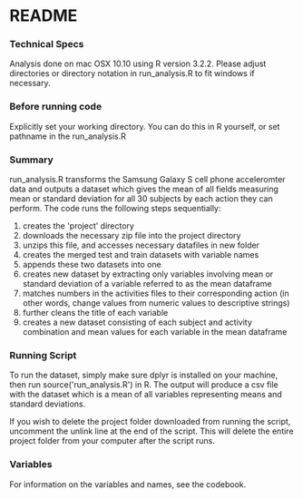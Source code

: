 # README  

### Technical Specs  
Analysis done on mac OSX 10.10 using R version 3.2.2. Please adjust directories or directory notation in run_analysis.R to fit windows if necessary.  

### Before running code
Explicitly set your working directory. You can do this in R yourself, or set pathname in the run_analysis.R

### Summary  
run_analysis.R transforms the Samsung Galaxy S cell phone acceleromter data and outputs a dataset which gives the mean of all fields measuring mean or standard deviation for all 30 subjects by each action they can perform. The code runs the following steps sequentially:  
1) creates the 'project' directory  
2) downloads the necessary zip file into the project directory  
3) unzips this file, and accesses necessary datafiles in new folder  
3) creates the merged test and train datasets with variable names    
4) appends these two datasets into one  
5) creates new dataset by extracting only variables involving mean or standard deviation of a variable referred to as the mean dataframe   
6) matches numbers in the activities files to their corresponding action (in other words, change values from numeric values to descriptive strings)  
7) further cleans the title of each variable  
8) creates a new dataset consisting of each subject and activity combination and mean values for each variable in the mean dataframe  

### Running Script
To run the dataset, simply make sure dplyr is installed on your machine, then run source('run_analysis.R') in R. The output will produce a csv file with the dataset which is a mean of all variables representing means and standard deviations.  

If you wish to delete the project folder downloaded from running the script, uncomment the unlink line at the end of the script. This will delete the entire project folder from your computer after the script runs.   

### Variables  
For information on the variables and names, see the codebook.  